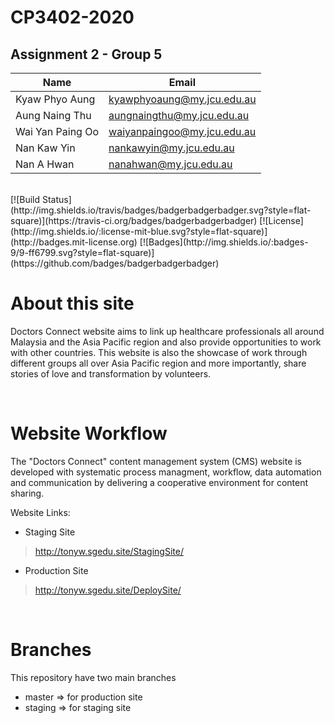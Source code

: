 # CP3402-2020

## Assignment 2 - Group 5

| Name | Email |
| ------ | ------ |
| Kyaw Phyo Aung | kyawphyoaung@my.jcu.edu.au |
| Aung Naing Thu | aungnaingthu@my.jcu.edu.au |
| Wai Yan Paing Oo | waiyanpaingoo@my.jcu.edu.au |
| Nan Kaw Yin | nankawyin@my.jcu.edu.au |
| Nan A Hwan | nanahwan@my.jcu.edu.au |

<br/>
[![Build Status](http://img.shields.io/travis/badges/badgerbadgerbadger.svg?style=flat-square)](https://travis-ci.org/badges/badgerbadgerbadger) 
[![License](http://img.shields.io/:license-mit-blue.svg?style=flat-square)](http://badges.mit-license.org) [![Badges](http://img.shields.io/:badges-9/9-ff6799.svg?style=flat-square)](https://github.com/badges/badgerbadgerbadger)

# About this site
Doctors Connect website aims to link up healthcare professionals all around Malaysia and the Asia Pacific region and also provide opportunities to work with other countries. This website is also the showcase of work through different groups all over Asia Pacific region and more importantly, share stories of love and transformation by volunteers.

<br/>

# Website Workflow

The "Doctors Connect" content management system (CMS) website is developed with systematic process managment, workflow, data automation and communication by delivering a cooperative environment for content sharing.

Website Links:

- Staging Site
>http://tonyw.sgedu.site/StagingSite/


- Production Site
>http://tonyw.sgedu.site/DeploySite/


<br/>

# Branches

This repository have two main branches
- master  => for production site
- staging => for staging site